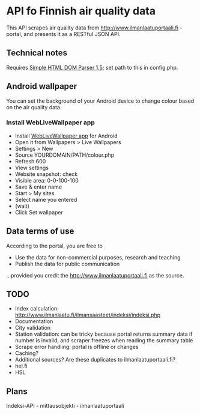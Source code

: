 
API fo Finnish air quality data
===============================

This API scrapes air quality data from http://www.ilmanlaatuportaali.fi -portal, and presents it as a RESTful JSON API.


Technical notes
---------------

Requires [Simple HTML DOM Parser 1.5](http://simplehtmldom.sourceforge.net); set path to this in config.php.


Android wallpaper
-----------------

You can set the background of your Android device to change colour based on the air quality data.

### Install WebLiveWallpaper app

- Install [WebLiveWallpaper app](https://play.google.com/store/apps/details?id=com.dngames.websitelivewallpaper&hl=en) for Android
- Open it from Wallpapers > Live Wallpapers
- Settings > New
 - Source YOURDOMAIN/PATH/colour.php
 - Refresh 600
- View settings
- Website snapshot: check
- Visible area: 0-0-100-100
- Save & enter name
- Start > My sites
- Select name you entered
- (wait)
- Click Set wallpaper


Data terms of use
-----------------

According to the portal, you are free to 

- Use the data for non-commercial purposes, research and teaching
- Publish the data for public communication

...provided you credit the http://www.ilmanlaatuportaali.fi as the source.


TODO
----

- Index calculation: http://www.ilmanlaatu.fi/ilmansaasteet/indeksi/indeksi.php
- Documentation
- City validation
- Station validation: can be tricky because portal returns summary data if number is invalid, and scraper freezes when reading the summary table
- Scrape error handling: portal is offline or changes
- Caching?
- Additional sources? Are these duplicates to ilmanlaatuportaali.fi?
 - hel.fi
 - HSL


Plans
-----

Indeksi-API - mittausobjekti - ilmanlaatuportaali


